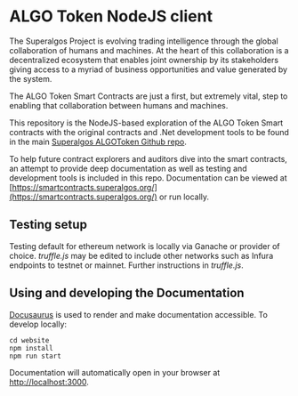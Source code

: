 # ALGO Token NodeJS client

The Superalgos Project is evolving trading intelligence through the global collaboration of humans and machines. At the heart of this collaboration is a decentralized ecosystem that enables joint ownership by its stakeholders giving access to a myriad of business opportunities and value generated by the system.

The ALGO Token Smart Contracts are just a first, but extremely vital, step to enabling that collaboration between humans and machines.

This repository is the NodeJS-based exploration of the ALGO Token Smart contracts with the original contracts and .Net development tools to be found in the main [Superalgos ALGOToken Github repo](https://github.com/Superalgos/ALGOToken).

To help future contract explorers and auditors dive into the smart contracts, an attempt to provide deep documentation as well as testing and development tools is included in this repo. Documentation can be viewed at [https://smartcontracts.superalgos.org/](https://smartcontracts.superalgos.org/) or run locally.

## Testing setup

Testing default for ethereum network is locally via Ganache or provider of choice. _truffle.js_ may be edited to include other networks such as Infura endpoints to testnet or mainnet. Further instructions in _truffle.js_.

## Using and developing the Documentation
[Docusaurus](https://docusaurus.io) is used to render and make documentation accessible. To develop locally:

```
cd website
npm install
npm run start
```

Documentation will automatically open in your browser at [http://localhost:3000](http://localhost:3000).
